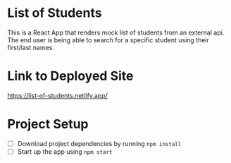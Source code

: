 # List of Students

This is a React App that renders mock list of students from an external api. The end user is being able to search for a specific student using their first/last names. 

# Link to Deployed Site

https://list-of-students.netlify.app/

# Project Setup

- [ ] Download project dependencies by running `npm install`
- [ ] Start up the app using `npm start`